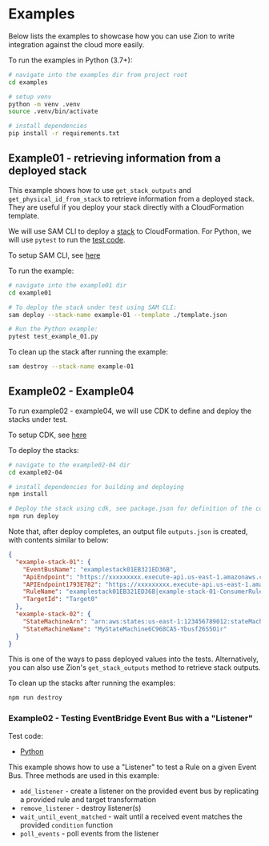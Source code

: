 # Examples

Below lists the examples to showcase how you can use Zion to write integration against the cloud more easily.

To run the examples in Python (3.7+):
```bash
# navigate into the examples dir from project root
cd examples

# setup venv
python -m venv .venv
source .venv/bin/activate

# install dependencies
pip install -r requirements.txt
```

## Example01 - retrieving information from a deployed stack

This example shows how to use `get_stack_outputs` and `get_physical_id_from_stack` to retrieve information from a deployed stack. They are useful if you deploy your stack directly with a CloudFormation template.

We will use SAM CLI to deploy a [stack](./example01/template.json) to CloudFormation. For Python, we will use `pytest` to run the [test code](./example01/test_example_01.py).

To setup SAM CLI, see [here](https://docs.aws.amazon.com/serverless-application-model/latest/developerguide/install-sam-cli.html)

To run the example:

```bash
# navigate into the example01 dir
cd example01

# To deploy the stack under test using SAM CLI:
sam deploy --stack-name example-01 --template ./template.json

# Run the Python example:
pytest test_example_01.py
```

To clean up the stack after running the example:

```bash
sam destroy --stack-name example-01
```

## Example02 - Example04

To run example02 - example04, we will use CDK to define and deploy the stacks under test.

To setup CDK, see [here](https://docs.aws.amazon.com/cdk/v2/guide/getting_started.html)

To deploy the stacks:

```bash
# navigate to the example02-04 dir
cd example02-04

# install dependencies for building and deploying
npm install

# Deploy the stack using cdk, see package.json for definition of the command:
npm run deploy

```

Note that, after deploy completes, an output file `outputs.json` is created, with contents similar to below:

```json
{
  "example-stack-01": {
    "EventBusName": "examplestack01EB321ED36B",
    "ApiEndpoint": "https://xxxxxxxxx.execute-api.us-east-1.amazonaws.com/prod/orders",
    "APIEndpoint1793E782": "https://xxxxxxxxx.execute-api.us-east-1.amazonaws.com/prod/",
    "RuleName": "examplestack01EB321ED36B|example-stack-01-ConsumerRuleEE1F6314-12K2NOJQRM8A6",
    "TargetId": "Target0"
  },
  "example-stack-02": {
    "StateMachineArn": "arn:aws:states:us-east-1:123456789012:stateMachine:MyStateMachine6C968CA5-Ybusf26S5Oir",
    "StateMachineName": "MyStateMachine6C968CA5-Ybusf26S5Oir"
  }
}

```

This is one of the ways to pass deployed values into the tests. Alternatively, you can also use Zion's `get_stack_outputs` method to retrieve stack outputs.

To clean up the stacks after running the examples:

```bash
npm run destroy
```

### Example02 - Testing EventBridge Event Bus with a "Listener"

Test code:
- [Python](./example02-04/tests/python/test_example_02.py)

This example shows how to use a "Listener" to test a Rule on a given Event Bus. Three methods are used in this example:

- `add_listener` - create a listener on the provided event bus by replicating a provided rule and target transformation
- `remove_listener` - destroy listener(s)
- `wait_until_event_matched` - wait until a received event matches the provided `condition` function
- `poll_events` - poll events from the listener

